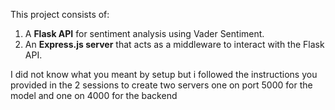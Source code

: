 This project consists of:
1. A **Flask API** for sentiment analysis using Vader Sentiment.
2. An **Express.js server** that acts as a middleware to interact with the Flask API.

I did not know what you meant by setup but i followed the instructions you provided in the 2 sessions to create two servers one on port 5000 for the model and one on 4000 for the backend
